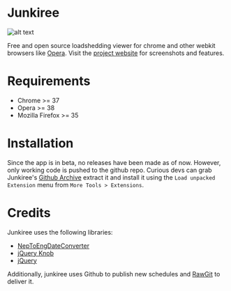 # Junkiree


![alt text](http://dineshlakai.com.np/img/screenshot_1.png "Junkiree Screenshot")

Free and open source loadshedding viewer for chrome and other webkit browsers like [Opera](https://opera.com). Visit the [project website](http://dineshkhadka.github.io) for screenshots and features.


# Requirements

* Chrome >= 37
* Opera >= 38
* Mozilla Firefox >= 35 


# Installation

Since the app is in beta, no releases have been made as of now. However, only working code is pushed to the github repo. Curious devs can grab Junkiree's [Github Archive](https://github.com/dineshkhadka/junkiree/archive/master.zip) extract it and install it using the `Load unpacked Extension` menu from `More Tools > Extensions`.

# Credits

Junkiree uses the following libraries:

* [NepToEngDateConverter](https://github.com/prashishh/NepToEngDateConverter)
* [jQuery Knob](https://github.com/aterrien/jQuery-Knob)
* [jQuery](https://jquery.com)

Additionally, junkiree uses Github to publish new schedules and [RawGit](https://rawgit.com) to deliver it.